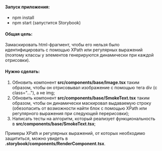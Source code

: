 #### Запуск приложения:
 - npm install
 - npm start (запустится Storybook)

#### Общая цель:
Замаскировать html-фрагмент, чтобы его нельзя было идентифицировать с помощью XPath или регулярных выражений (поэтому классы у элементов генерируются динамически при каждой отрисовки). 

#### Нужно сделать:
 1. Обновить компонент **src/components/base/Image.tsx** таким образом, чтобы он отрисовывал изображение с помощью тега div (с class="..."), а не img;
 2. Обновить компонент **src/components/base/SmokeText.tsx** таким образом, чтобы он динамически маскировал выдаваемую строку (обезопасить от возможности найти блок с помощью XPath или регулярного выражения при следующей перерисовки);
 3. Написать тесты на алгоритм, который реализует функциональность в **src/components/base/SmokeText.tsx**;

Примеры XPath и регулярных выражений, от которых необходимо защититься, можно увидеть в **.storybook/components/RenderComponent.tsx**.
